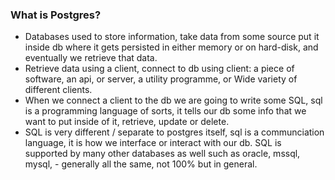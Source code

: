 ### What is Postgres?
* Databases used to store information, take data from some source put it inside db where it gets persisted in either memory or on hard-disk, and eventually we retrieve that data.
* Retrieve data using a client, connect to db using client: a piece of software, an api, or server, a utility programme, or Wide variety of different clients.
* When we connect a client to the db we are going to write some SQL, sql is a programming language of sorts, it tells our db some info that we want to put inside of it, retrieve, update or delete. 
* SQL is very different / separate to postgres itself, sql is a communciation language, it is how we interface or interact with our db. SQL is supported by many other databases as well such as oracle, mssql, mysql, - generally all the same, not 100% but in general.

